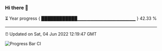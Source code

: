 ### Hi there 👋

⏳ Year progress { ████████████▁▁▁▁▁▁▁▁▁▁▁▁▁▁▁▁▁▁ } 42.33 %

---

⏰ Updated on Sat, 04 Jun 2022 12:19:47 GMT

![Progress Bar CI](https://github.com/liununu/liununu/workflows/Progress%20Bar%20CI/badge.svg)
